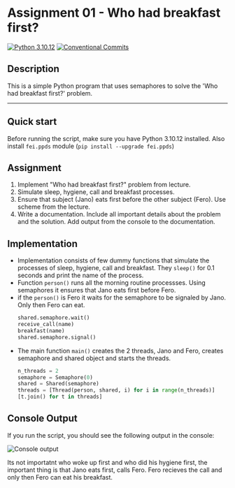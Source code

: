 # Assignment 01 - Who had breakfast first?

[![Python 3.10.12](https://img.shields.io/badge/python-3.10.12-purple.svg)](https://www.python.org/downloads/release/python-31012/)
[![Conventional Commits](https://img.shields.io/badge/Conventional%20Commits-1.0.0-purple.svg)](https://conventionalcommits.org)

## Description

This is a simple Python program that uses semaphores to solve the 'Who had breakfast first?' problem.

---

## Quick start
Before running the script, make sure you have Python 3.10.12 installed.
Also install `fei.ppds` module (`pip install --upgrade fei.ppds`)

## Assignment

1. Implement "Who had breakfast first?" problem from lecture.
2. Simulate sleep, hygiene, call and breakfast processes.
3. Ensure that subject (Jano) eats first before the other subject (Fero). 
   Use scheme from the lecture.
4. Write a documentation. Include all important details about the problem and the solution. Add output from the console to the documentation.

## Implementation

- Implementation consists of few dummy functions that simulate the processes of sleep, hygiene, call and breakfast. They `sleep()` for 0.1 seconds and print the name of the process.
- Function `person()` runs all the morning routine processses. Using semaphores it ensures that Jano eats first before Fero.
- if the `person()` is Fero it waits for the semaphore to be signaled by Jano. Only then Fero can eat.
    ```python
    shared.semaphore.wait()
    receive_call(name)
    breakfast(name)
    shared.semaphore.signal()
    ```
- The main function `main()` creates the 2 threads, Jano and Fero, creates semaphore and shared object and starts the threads.
    ```python
    n_threads = 2
    semaphore = Semaphore(0)
    shared = Shared(semaphore)
    threads = [Thread(person, shared, i) for i in range(n_threads)]
    [t.join() for t in threads]

    ```
## Console Output

If you run the script, you should see the following output in the console:


![Console output](https://cdn.discordapp.com/attachments/766251086855274529/1209605158808326185/image.png?ex=65e78797&is=65d51297&hm=8fa68189ad2c34d108c4755226deaf0b348032bb0e83eb185cea7170115c7a21&)

Its not importatnt who woke up first and who did his hygiene first, the important thing is that Jano eats first, calls Fero. Fero recieves the call and only then Fero can eat his breakfast.